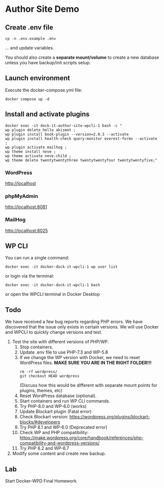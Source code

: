 # Author Site Demo
 
## Create .env file
```shell
cp -n .env.example .env
```
... and update variables. 

You should also create a __separate mount/volume__ to create a new database unless you have backup/init scripts setup.

## Launch environment

Execute the docker-compose.yml file: 
```shell
docker compose up -d
```

## Install and activate plugins
```shell
docker exec -it dock-it-author-site-wpcli-1 bash -c " 
wp plugin delete hello akismet ; 
wp plugin install book-plugin --version=2.0.3 --activate
wp plugin install health-check query-monitor everest-forms --activate ;  
wp plugin activate mailhog ;
wp theme install neve ;
wp theme activate neve-child ;
wp theme delete twentytwentythree twentytwentyfour twentytwentyfive;"
```

### WordPress
<http://localhost>

### phpMyAdmin
<http://localhost:8081>

### MailHog
<http://localhost:8025>

## WP CLI
You can run a single command:
```shell
docker exec -it docker-dock-it-wpcli-1 wp user list
```
or login via the terminal:
```shell
docker exec -it docker-dock-it-wpcli-1 bash
```
or open the WPCLI terminal in Docker Desktop

## Todo
We have received a few bug reports regarding PHP errors. We have discovered that the issue only exists in certain versions. We will use Docker and WPCLI to quickly change versions and test.
1. Test the site with different versions of PHP/WP. 
   1. Stop containers.
   2. Update .env file to use PHP-7.3 and WP-5.8
   3. If we change the WP version with Docker, we need to reset WordPress files. __MAKE SURE YOU ARE IN THE RIGHT FOLDER!!!__
      ```shell
      rm -rf wordpress/
      git checkout HEAD wordpress
      ```
      (Discuss how this would be different with separate mount points for plugins, themes, etc)
   4. Reset WordPress database (optional).
   5. Start containers and run WP CLI commands.
   6. Try PHP-8.0 and WP-6.0 (works)
   7. Update Blockart plugin (Fatal error)
   8. Check Blockart version: https://wordpress.org/plugins/blockart-blocks/#developers
   9. Try PHP 8.1 and WP-6.0 (Deprecated error)
   10. Check WP and PHP compatibility: https://make.wordpress.org/core/handbook/references/php-compatibility-and-wordpress-versions/
   11. Try PHP 8.2 and WP-6.7
2. Modify some content and create new backup.

## Lab
Start Docker-WPD Final Homework

